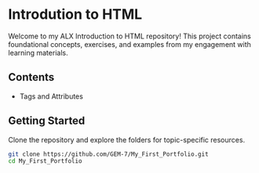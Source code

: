 # Introdution to HTML

Welcome to my ALX Introduction to HTML repository! This project contains foundational concepts, exercises, and examples from my engagement with learning materials.

## Contents

- Tags and Attributes

## Getting Started

Clone the repository and explore the folders for topic-specific resources.

```bash
git clone https://github.com/GEM-7/My_First_Portfolio.git
cd My_First_Portfolio
```